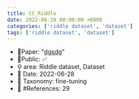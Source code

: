 ```yaml
---
title: CC_Riddle
date: 2022-06-28 00:00:00 +0800
categories: ['riddle dataset', 'dataset']
tags: ['riddle dataset', 'dataset']
---
```


- 📙Paper: "[dgsdg](dsgfdhgf)"
- 🔑Public: ✅
- ⚲ area: Riddle dataset, Dataset
- 📅 Date: 2022-06-28
- 🔎 Taxonomy: fine-tuning
- 📝 #References: 29
